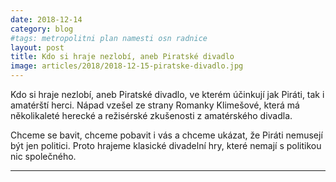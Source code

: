 ```yaml
---
date: 2018-12-14
category: blog
#tags: metropolitni plan namesti osn radnice
layout: post
title: Kdo si hraje nezlobí, aneb Piratské divadlo
image: articles/2018/2018-12-15-piratske-divadlo.jpg
---
```

Kdo si hraje nezlobí, aneb Piratské divadlo, ve kterém účinkují jak Piráti, tak i amatérští herci. Nápad vzešel ze strany Romanky Klimešové, která má několikaleté herecké a režisérské zkušenosti z amatérského divadla.

Chceme se bavit, chceme pobavit i vás a chceme ukázat, že Piráti nemusejí být jen politici. Proto hrajeme klasické divadelní hry, které nemají s politikou nic společného.

---
